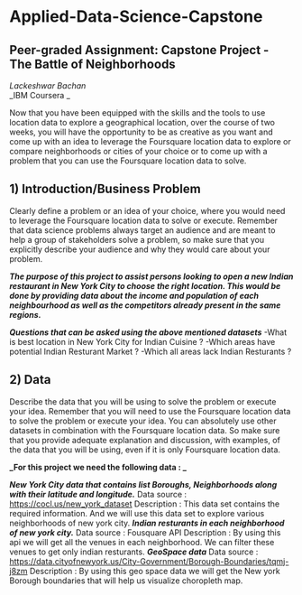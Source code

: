# Applied-Data-Science-Capstone

## Peer-graded Assignment: Capstone Project - The Battle of Neighborhoods

_Lackeshwar Bachan_  
_IBM Coursera _
 

Now that you have been equipped with the skills and the tools to use location data to explore a geographical location, 
over the course of two weeks, you will have the opportunity to be as creative as you want and come up with an idea to 
leverage the Foursquare location data to explore or compare neighborhoods or cities of your choice or to come up with a 
problem that you can use the Foursquare location data to solve.


## 1) Introduction/Business Problem

Clearly define a problem or an idea of your choice, where you would need to leverage the Foursquare location data to 
solve or execute. Remember that data science problems always target an audience and are meant to help a group of 
stakeholders solve a problem, so make sure that you explicitly describe your audience and why they would care about 
your problem.

**_The purpose of this project to assist persons looking to open a new Indian restaurant in New York City to choose the right location.
This would be done by providing data about the income and population of each neighbourhood as well as the competitors already present in 
the same regions._**

**_Questions that can be asked using the above mentioned datasets_**
-What is best location in New York City for Indian Cuisine ?
-Which areas have potential Indian Resturant Market ?
-Which all areas lack Indian Resturants ?

## 2) Data

Describe the data that you will be using to solve the problem or execute your idea. Remember that you will need to use 
the Foursquare location data to solve the problem or execute your idea. You can absolutely use other datasets in 
combination with the Foursquare location data. So make sure that you provide adequate explanation and discussion, 
with examples, of the data that you will be using, even if it is only Foursquare location data.

**_For this project we need the following data : _**

**_New York City data that contains list Boroughs, Neighborhoods along with their latitude and longitude._**
Data source : https://cocl.us/new_york_dataset
Description : This data set contains the required information. And we will use this data set to explore various neighborhoods of new york city.
**_Indian resturants in each neighborhood of new york city._**
Data source : Fousquare API
Description : By using this api we will get all the venues in each neighborhood. We can filter these venues to get only indian resturants.
**_GeoSpace data_**
Data source : https://data.cityofnewyork.us/City-Government/Borough-Boundaries/tqmj-j8zm
Description : By using this geo space data we will get the New york Borough boundaries that will help us visualize choropleth map.